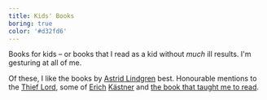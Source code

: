 ```yaml
---
title: Kids' Books
boring: true
color: '#d32fd6'
---
```

Books for kids – or books that I read as a kid without *much* ill results. I'm gesturing at all of me.

Of these, I like the books by [Astrid Lindgren](/reviews/by-author/#Astrid%20Lindgren) best. Honourable mentions to the
[Thief Lord](/reviews/2001/herr-der-diebe/), some of [Erich](/reviews/2001/das-fliegende-klassenzimmer/)
[Kästner](/reviews/2004/emil-and-the-detectives/) and [the book that taught me to
read](/reviews/1998/alarm-im-kasperletheater/).
